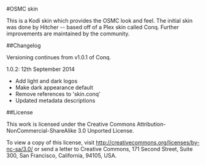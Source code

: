 #OSMC skin

This is a Kodi skin which provides the OSMC look and feel. The initial skin was done by Hitcher -- based off of a Plex skin called Conq. Further improvements are maintained by the community.

##Changelog

Versioning continues from v1.0.1 of Conq.

1.0.2: 12th September 2014

* Add light and dark logos
* Make dark appearance default
* Remove references to 'skin.conq'
* Updated metadata descriptions

##License

This work is licensed under the Creative Commons Attribution-NonCommercial-ShareAlike 3.0 Unported License.

To view a copy of this license, visit http://creativecommons.org/licenses/by-nc-sa/3.0/
or send a letter to Creative Commons, 171 Second Street, Suite 300, San Francisco, California, 94105, USA.

